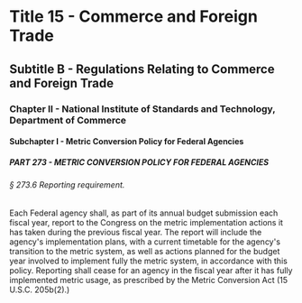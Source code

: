 
# Title 15 - Commerce and Foreign Trade
## Subtitle B - Regulations Relating to Commerce and Foreign Trade
### Chapter II - National Institute of Standards and Technology, Department of Commerce
#### Subchapter I - Metric Conversion Policy for Federal Agencies
##### PART 273 - METRIC CONVERSION POLICY FOR FEDERAL AGENCIES
###### § 273.6 Reporting requirement.

Each Federal agency shall, as part of its annual budget submission each fiscal year, report to the Congress on the metric implementation actions it has taken during the previous fiscal year. The report will include the agency's implementation plans, with a current timetable for the agency's transition to the metric system, as well as actions planned for the budget year involved to implement fully the metric system, in accordance with this policy. Reporting shall cease for an agency in the fiscal year after it has fully implemented metric usage, as prescribed by the Metric Conversion Act (15 U.S.C. 205b(2).)

